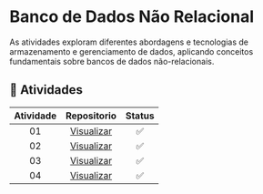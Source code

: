 <h1> Banco de Dados Não Relacional</h1>
As atividades exploram diferentes abordagens e tecnologias de armazenamento e gerenciamento de dados, aplicando conceitos fundamentais sobre bancos de dados não-relacionais.
<h2> 📑 Atividades </h2>

| Atividade |                                    Repositorio                                    | Status |
| :----: |  :---------------------------------------------------------------------------------: | :----: |
|   01   |  <a href="https://github.com/joycesilvaaa/NoSQL-BD/tree/lista01"> Visualizar </a> |   ✅   |
|   02   |  <a href="https://github.com/joycesilvaaa/NoSQL-BD/tree/lista02"> Visualizar </a> |   ✅  |
|   03   |  <a href="https://github.com/joycesilvaaa/NoSQL-BD/tree/lista03"> Visualizar </a> |  ✅  |
|   04   |  <a href="https://github.com/joycesilvaaa/NoSQL-BD/tree/lista04"> Visualizar </a> |  ✅  |
<br>
